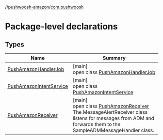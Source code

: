 //[pushwoosh-amazon](../../index.md)/[com.pushwoosh](index.md)

# Package-level declarations

## Types

| Name | Summary |
|---|---|
| [PushAmazonHandlerJob](-push-amazon-handler-job/index.md) | [main]<br>open class [PushAmazonHandlerJob](-push-amazon-handler-job/index.md) |
| [PushAmazonIntentService](-push-amazon-intent-service/index.md) | [main]<br>open class [PushAmazonIntentService](-push-amazon-intent-service/index.md) |
| [PushAmazonReceiver](-push-amazon-receiver/index.md) | [main]<br>open class [PushAmazonReceiver](-push-amazon-receiver/index.md)<br>The MessageAlertReceiver class listens for messages from ADM and forwards them to the SampleADMMessageHandler class. |
